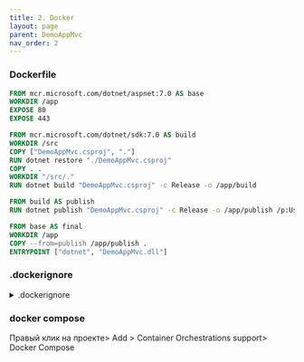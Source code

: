 ```yaml
---
title: 2. Docker
layout: page
parent: DemoAppMvc
nav_order: 2
---
```


### Dockerfile
``` dockerfile
FROM mcr.microsoft.com/dotnet/aspnet:7.0 AS base
WORKDIR /app
EXPOSE 80
EXPOSE 443

FROM mcr.microsoft.com/dotnet/sdk:7.0 AS build
WORKDIR /src
COPY ["DemoAppMvc.csproj", "."]
RUN dotnet restore "./DemoAppMvc.csproj"
COPY . .
WORKDIR "/src/."
RUN dotnet build "DemoAppMvc.csproj" -c Release -o /app/build

FROM build AS publish
RUN dotnet publish "DemoAppMvc.csproj" -c Release -o /app/publish /p:UseAppHost=false

FROM base AS final
WORKDIR /app
COPY --from=publish /app/publish .
ENTRYPOINT ["dotnet", "DemoAppMvc.dll"]
```

### .dockerignore
<details>
<summary>.dockerignore</summary>
<div class="language-dockerfile highlighter-rouge"><div class="highlight"><pre class="highlighter"><code>
**/.classpath
**/.dockerignore
**/.env
**/.git
**/.gitignore
**/.project
**/.settings
**/.toolstarget
**/.vs
**/.vscode
**/*.*proj.user
**/*.dbmdl
**/*.jfm
**/azds.yaml
**/bin
**/charts
**/docker-compose*
**/Dockerfile*
**/node_modules
**/npm-debug.log
**/obj
**/secrets.dev.yaml
**/values.dev.yaml
LICENSE
README.md
</code>
</pre>
</div>
</div>
</details>



### docker compose
Правый клик на проекте>
Add > Container Orchestrations support> Docker Compose